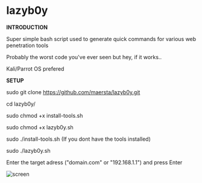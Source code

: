 # lazyb0y


**INTRODUCTION**


Super simple bash script used to generate quick commands for various web penetration tools

Probably the worst code you've ever seen but hey, if it works.. 

Kali/Parrot OS prefered



**SETUP**


sudo git clone https://github.com/maersta/lazyb0y.git

cd lazyb0y/

sudo chmod +x install-tools.sh

sudo chmod +x lazyb0y.sh

sudo ./install-tools.sh (If you dont have the tools installed)

sudo ./lazyb0y.sh

Enter the target adress ("domain.com" or "192.168.1.1") and press Enter



![screen](https://user-images.githubusercontent.com/40675809/179372229-4919d976-f4a0-48ad-900b-bc08ba07398d.png)
